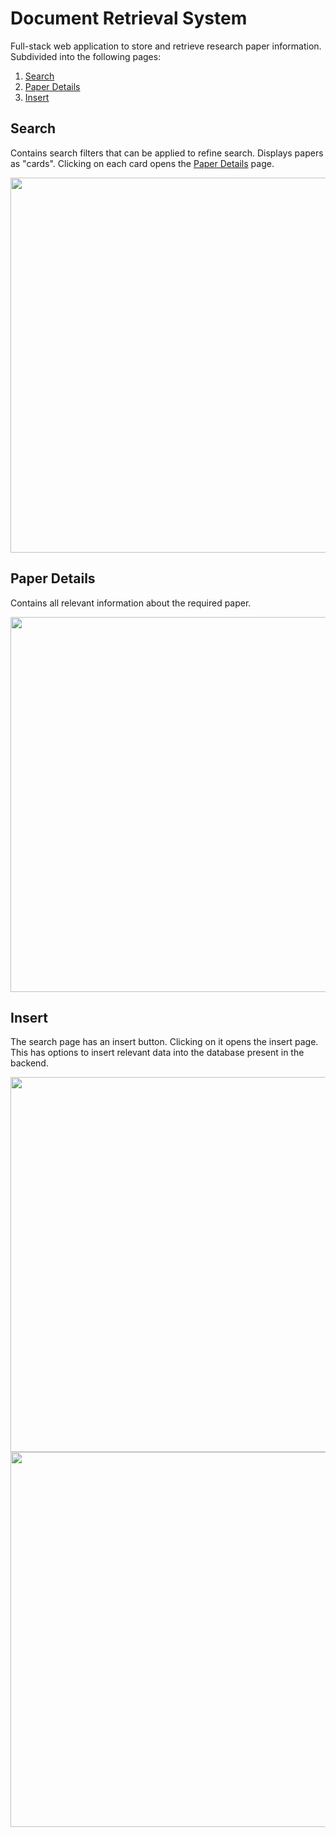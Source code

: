 # Document Retrieval System
Full-stack web application to store and retrieve research paper information.   
Subdivided into the following pages:
1) [Search](https://github.com/akilkarthikeyan/document-retrieval-system/blob/master/README.md#search)
2) [Paper Details](https://github.com/akilkarthikeyan/document-retrieval-system/blob/master/README.md#paper-details)
3) [Insert](https://github.com/akilkarthikeyan/document-retrieval-system/blob/master/README.md#insert) 
 
## Search  
Contains search filters that can be applied to refine search. Displays papers as "cards". Clicking on each card opens the [Paper Details](https://github.com/akilkarthikeyan/document-retrieval-system/blob/master/README.md#paper-details) page.

<img src="https://user-images.githubusercontent.com/76770419/186635458-6f7351ad-ab9d-43b8-8e9d-6a95ae760cba.png" width="600">

## Paper Details
Contains all relevant information about the required paper.

<img src= "https://user-images.githubusercontent.com/76770419/184542004-c724c09e-e710-40c3-ae1b-4acad42628d9.png" width="600">

## Insert
The search page has an insert button. Clicking on it opens the insert page. This has options to insert relevant data into the database present in the backend.

<img src="https://user-images.githubusercontent.com/76770419/184541777-98f9093d-ba12-4680-98e3-42e98889ffd3.png" width="600">

<img src="https://user-images.githubusercontent.com/76770419/184542207-f55fdeb9-c210-42b0-a32b-00fadbdc0eff.png" width="600">


